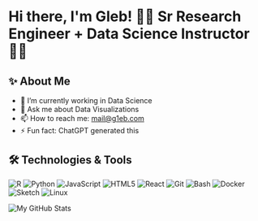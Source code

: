 # Hi there, I'm Gleb! 🧑‍💻 Sr Research Engineer + Data Science Instructor 👨‍🏫

## ✨ About Me
- 🔭 I’m currently working in Data Science
- 💬 Ask me about Data Visualizations
- 📫 How to reach me: mail@g1eb.com
- ⚡ Fun fact: ChatGPT generated this

## 🛠️ Technologies & Tools
![R](https://img.shields.io/badge/Code-R-informational?style=flat&logo=r&logoColor=white&color=276DC3)
![Python](https://img.shields.io/badge/Code-Python-informational?style=flat&logo=python&logoColor=white&color=3776AB)
![JavaScript](https://img.shields.io/badge/Code-JavaScript-informational?style=flat&logo=javascript&logoColor=white&color=F7DF1E)
![HTML5](https://img.shields.io/badge/Code-HTML5-informational?style=flat&logo=html5&logoColor=white&color=E34F26)
![React](https://img.shields.io/badge/Code-React-informational?style=flat&logo=react&logoColor=white&color=61DAFB)
![Git](https://img.shields.io/badge/Tools-Git-informational?style=flat&logo=git&logoColor=white&color=F05032)
![Bash](https://img.shields.io/badge/Tools-Bash-informational?style=flat&logo=gnu-bash&logoColor=white&color=4EAA25)
![Docker](https://img.shields.io/badge/Tools-Docker-informational?style=flat&logo=docker&logoColor=white&color=2496ED)
![Sketch](https://img.shields.io/badge/Tools-Sketch-informational?style=flat&logo=sketch&logoColor=white&color=F7B500)
![Linux](https://img.shields.io/badge/OS-Linux-informational?style=flat&logo=linux&logoColor=black&color=4D4D4D)




<!-- GitHub stats visualization -->
![My GitHub Stats](https://github-readme-stats.vercel.app/api?username=g1eb&show_icons=true)

